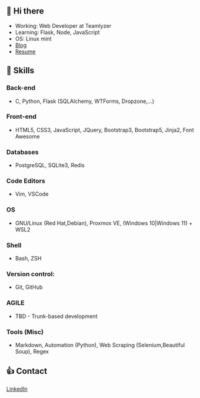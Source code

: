 ## :wave: Hi there 

- Working: Web Developer at Teamlyzer
- Learning: Flask, Node, JavaScript
- OS: Linux mint
- [Blog](https://phzsantos.github.io/)
- [Resume](https://resume.io/r/c6sxwVRNN)

## 🎯 Skills

### Back-end
- C, Python, Flask (SQLAlchemy, WTForms, Dropzone,...)

### Front-end
- HTML5, CSS3, JavaScript, JQuery, Bootstrap3, Bootstrap5, Jinja2, Font Awesome

### Databases
- PostgreSQL, SQLite3, Redis

### Code Editors
- Vim, VSCode

### OS
- GNU/Linux (Red Hat,Debian), Proxmox VE, (Windows 10|Windows 11) + WSL2

### Shell
- Bash, ZSH

### Version control:
- Git, GitHub

### AGILE
- TBD - Trunk-based development 

### Tools (Misc)
- Markdown, Automation (Python), Web Scraping (Selenium,Beautiful Soup), Regex

## :thumbsup: Contact

[LinkedIn](https://linkedin.com/in/paulo-henrique-zanoteli-santos-758a2320a)
